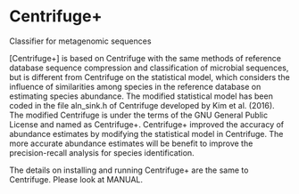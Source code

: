 # Centrifuge+
Classifier for metagenomic sequences

[Centrifuge+] is  based on Centrifuge with the same 
methods of reference database sequence compression and classification 
of microbial sequences, but is different from Centrifuge on the statistical model, 
which considers the influence of similarities among species in the reference 
database on estimating species abundance. The modified statistical model 
has been coded in the file aln_sink.h of Centrifuge developed by Kim et al. (2016). The modified Centrifuge is under the terms of the GNU General Public License and named as Centrifuge+. Centrifuge+ improved 
the accuracy of abundance estimates by modifying the statistical model in 
Centrifuge. The more accurate abundance estimates will be benefit to improve 
the precision-recall analysis for species identification.


The details on installing and running Centrifuge+ are the same to Centrifuge.
Please look at MANUAL.

